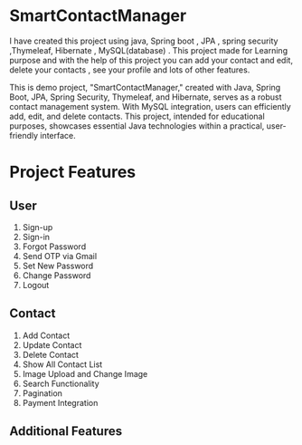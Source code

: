 # SmartContactManager
I have created this project using java, Spring boot , JPA , spring security ,Thymeleaf, Hibernate , MySQL(database) . This project made for Learning purpose and with the help of this project you can add your contact and edit, delete your contacts , see your profile and lots of other features.


This is demo project, "SmartContactManager," created with Java, Spring Boot, JPA, Spring Security, Thymeleaf, and Hibernate, serves as a robust contact management system. With MySQL integration, users can efficiently add, edit, and delete contacts. This project, intended for educational purposes, showcases essential Java technologies within a practical, user-friendly interface.

# Project Features
## User
1. Sign-up
2. Sign-in
3. Forgot Password
4. Send OTP via Gmail
5. Set New Password
6. Change Password
7. Logout

## Contact
1. Add Contact
2. Update Contact
3. Delete Contact
4. Show All Contact List
5. Image Upload and Change Image
6. Search Functionality
7. Pagination
8. Payment Integration

## Additional Features